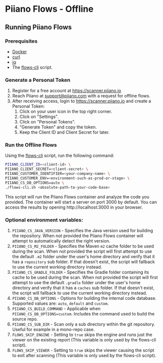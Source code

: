 # Piiano Flows - Offline

## Running Piiano Flows

### Prerequisites

- [Docker](https://docs.docker.com/get-docker/)
- [curl](https://curl.se/)
- [jq](https://jqlang.github.io/jq/download/)
- The [flows-cli](./flows-cli.sh) script.

### Generate a Personal Token

1. Register for a free account at https://scanner.piiano.io
2. Reach Piiano at support@piiano.com with a request for offline flows.
3. After receiving access, login to https://scanner.piiano.io and create a Personal Token:
   1. Click on your user icon in the top right corner.
   2. Click on "Settings".
   3. Click on "Personal Tokens".
   4. "Generate Token" and copy the token.
   5. Keep the Client ID and Client Secret for later.

### Run the Offline Flows

Using the [flows-cli](./flows-cli.sh) script, run the following command:

```bash
PIIANO_CLIENT_ID=<client-id> \
PIIANO_CLIENT_SECRET=<client-secret> \
PIIANO_CUSTOMER_IDENTIFIER=<your-company-name> \
PIIANO_CUSTOMER_ENV=<environment-such-as-prod-or-stage> \
PIIANO_CS_DB_OPTIONS=auto \
./flows-cli.sh <absolute-path-to-your-code-base>
```

This script will run the Piiano Flows container and analyze the code you provided. The container will start a server on port 3000 by default. You can access the results by opening http://localhost:3000 in your browser.

### Optional environment variables:

1. `PIIANO_CS_JAVA_VERSION` - Specifies the Java version used for building the repository. When not provided the Piiano Flows container will attempt to automatically detect the right version.  
2. `PIIANO_CS_M2_FOLDER` - Specifies the Maven `m2` cache folder to be used during the scan. When not provided the script will first attempt to use the default `.m2` folder under the user's home directory and verify that it has a `repository` sub folder. If that doesn't exist, the script will fallback to use the current working directory instead.
3. `PIIANO_CS_GRADLE_FOLDER` - Specifies the Gradle folder containing its cache to be used during the scan. When not provided the script will first attempt to use the default `.gradle` folder under the user's home directory and verify that it has a `caches` sub folder. If that doesn't exist, the script will fallback to use the current working directory instead.
4. `PIIANO_CS_DB_OPTIONS` - Options for building the internal code database. Supported values are: `auto`, `default` and `custom`. 
5. `PIIANO_CS_BUILD_COMMAND` - Applicable when `PIIANO_CS_DB_OPTIONS=custom`. Includes the command used to build the source repo.
6. `PIIANO_CS_SUB_DIR` - Scan only a sub directory within the git repository. Useful for example in a mono-repo case.
7. `FLOWS_SKIP_ENGINE` - Setting to `true` skips the engine and runs just the viewer on the existing report (This variable is only used by the flows-cli script).
8. `FLOWS_SKIP_VIEWER` - Setting to `true` skips the viewer causing the script to exit after scanning (This variable is only used by the flows-cli script). 

